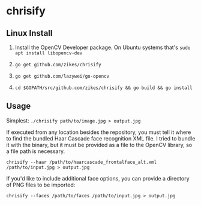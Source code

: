 # chrisify

## Linux Install

1. Install the OpenCV Developer package. On Ubuntu systems that's `sudo apt install libopencv-dev`

2. `go get github.com/zikes/chrisify`

3. `go get github.com/lazywei/go-opencv`

4. `cd $GOPATH/src/github.com/zikes/chrisify && go build && go install`

## Usage


Simplest: `./chrisify path/to/image.jpg > output.jpg`

If executed from any location besides the repository, you must tell it where to find the
bundled Haar Cascade face recognition XML file. I tried to bundle it with the binary, but
it must be provided as a file to the OpenCV library, so a file path is necessary.

`chrisify --haar /path/to/haarcascade_frontalface_alt.xml /path/to/input.jpg > output.jpg`

If you'd like to include additional face options, you can provide a directory of PNG files
to be imported:

`chrisify --faces /path/to/faces /path/to/input.jpg > output.jpg`
